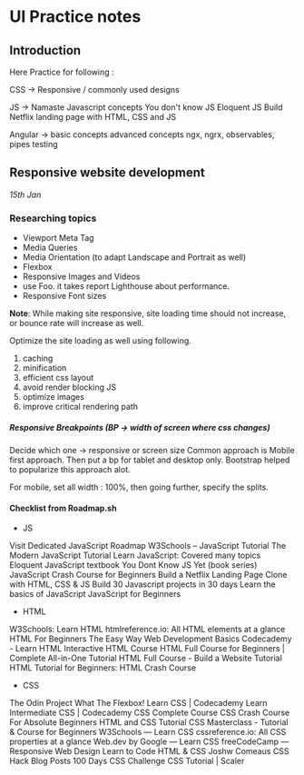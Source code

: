 # UI Practice notes

## Introduction

Here Practice for following :

CSS ->  Responsive / commonly used designs

JS -> 
Namaste Javascript concepts
You don't know JS
Eloquent JS
Build Netflix landing page with HTML, CSS and JS

Angular ->
basic concepts
advanced concepts
ngx, ngrx, observables,
pipes
testing



## Responsive website development

_15th Jan_

### Researching topics

+ Viewport Meta Tag
+ Media Queries
+ Media Orientation (to adapt Landscape and Portrait as well)
+ Flexbox
+ Responsive Images and Videos
+ use Foo. it takes report Lighthouse about performance.
+ Responsive Font sizes

**Note**: While making site responsive, site loading time should not increase, or bounce rate will increase as well.

Optimize the site loading as well using following.
1. caching
2. minification
3. efficient css layout
4. avoid render blocking JS
5. optimize images
6. improve critical rendering path

##### Responsive Breakpoints (BP -> width of screen where css changes)

Decide which one -> responsive or screen size
Common approach is Mobile first approach.
Then put a bp for tablet and desktop only.
Bootstrap helped to popularize this approach alot.

For mobile, set all width : 100%, then going further, specify the splits.

#### Checklist from Roadmap.sh

+ JS

Visit Dedicated JavaScript Roadmap
W3Schools – JavaScript Tutorial
The Modern JavaScript Tutorial
Learn JavaScript: Covered many topics
Eloquent JavaScript textbook
You Dont Know JS Yet (book series)
JavaScript Crash Course for Beginners
Build a Netflix Landing Page Clone with HTML, CSS & JS
Build 30 Javascript projects in 30 days
Learn the basics of JavaScript
JavaScript for Beginners

+ HTML

W3Schools: Learn HTML
htmlreference.io: All HTML elements at a glance
HTML For Beginners The Easy Way
Web Development Basics
Codecademy - Learn HTML
Interactive HTML Course
HTML Full Course for Beginners | Complete All-in-One Tutorial
HTML Full Course - Build a Website Tutorial
HTML Tutorial for Beginners: HTML Crash Course

+ CSS

The Odin Project
What The Flexbox!
Learn CSS | Codecademy
Learn Intermediate CSS | Codecademy
CSS Complete Course
CSS Crash Course For Absolute Beginners
HTML and CSS Tutorial
CSS Masterclass - Tutorial & Course for Beginners
W3Schools — Learn CSS
cssreference.io: All CSS properties at a glance
Web.dev by Google — Learn CSS
freeCodeCamp — Responsive Web Design
Learn to Code HTML & CSS
Joshw Comeaus CSS Hack Blog Posts
100 Days CSS Challenge
CSS Tutorial | Scaler
